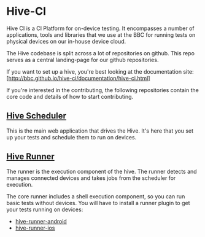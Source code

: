 # Hive-CI

Hive CI is a CI Platform for on-device testing. It encompasses a number of
applications, tools and libraries that we use at the BBC for running tests on
physical devices on our in-house device cloud.

The Hive codebase is split across a lot of repositories on github. This repo
serves as a central landing-page for our github repositories.

If you want to set up a hive, you're best looking at the documentation site:
[http://bbc.github.io/hive-ci/documentation/hive-ci.html]

If you're interested in the contributing, the following repositories contain
the core code and details of how to start contributing.

## [Hive Scheduler](https://github.com/bbc/hive-scheduler)

This is the main web application that drives the Hive. It's here that you
set up your tests and schedule them to run on devices.

## [Hive Runner](https://github.com/bbc/hive-runner)

The runner is the execution component of the hive. The runner detects and
manages connected devices and takes jobs from the scheduler for execution.

The core runner includes a shell execution component, so you can run basic
tests without devices. You will have to install a runner plugin to get your
tests running on devices:

* [hive-runner-android](https://github.com/bbc/hive-runner-android)
* [hive-runner-ios](https://github.com/bbc/hive-runner-ios)

